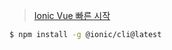 > [Ionic Vue 빠른 시작](https://ionicframework.com/docs/vue/overview)

```bash
$ npm install -g @ionic/cli@latest
```
